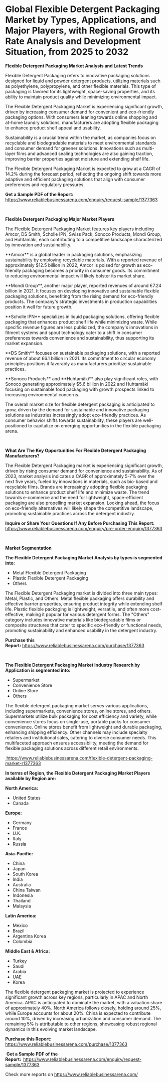 <p><h1>Global Flexible Detergent Packaging Market by Types, Applications, and Major Players, with Regional Growth Rate Analysis and Development Situation, from 2025 to 2032</h1></p><p><strong>Flexible Detergent Packaging Market Analysis and Latest Trends</strong></p>
<p><p>Flexible Detergent Packaging refers to innovative packaging solutions designed for liquid and powder detergent products, utilizing materials such as polyethylene, polypropylene, and other flexible materials. This type of packaging is favored for its lightweight, space-saving properties, and its ability to maintain product quality while minimizing environmental impact.</p><p>The Flexible Detergent Packaging Market is experiencing significant growth, driven by increasing consumer demand for convenient and eco-friendly packaging options. With consumers leaning towards online shopping and at-home laundry solutions, manufacturers are adopting flexible packaging to enhance product shelf appeal and usability. </p><p>Sustainability is a crucial trend within the market, as companies focus on recyclable and biodegradable materials to meet environmental standards and consumer demand for greener solutions. Innovations such as multi-layer films and advanced sealing technologies are also gaining traction, improving barrier properties against moisture and extending shelf life.</p><p>The Flexible Detergent Packaging Market is expected to grow at a CAGR of 14.2% during the forecast period, reflecting the ongoing shift towards more adaptive and efficient packaging solutions that align with consumer preferences and regulatory pressures.</p></p>
<p><strong>Get a Sample PDF of the Report:&nbsp;</strong> <a href="https://www.reliablebusinessarena.com/enquiry/request-sample/1377363?utm_campaign=1835&utm_medium=2&utm_source=Github&utm_content=ia&utm_term=13012025&utm_id=flexible-detergent-packaging">https://www.reliablebusinessarena.com/enquiry/request-sample/1377363</a></p>
<p>&nbsp;</p>
<p><strong>Flexible Detergent Packaging Major Market Players</strong></p>
<p><p>The Flexible Detergent Packaging Market features key players including Amcor, DS Smith, Scholle IPN, Swiss Pack, Sonoco Products, Mondi Group, and Huhtamäki, each contributing to a competitive landscape characterized by innovation and sustainability.</p><p>**Amcor** is a global leader in packaging solutions, emphasizing sustainability by employing recyclable materials. With a reported revenue of approximately $12.5 billion in 2022, Amcor is poised for growth as eco-friendly packaging becomes a priority in consumer goods. Its commitment to reducing environmental impact will likely bolster its market share.</p><p>**Mondi Group**, another major player, reported revenues of around €7.24 billion in 2021. It focuses on developing innovative and sustainable flexible packaging solutions, benefiting from the rising demand for eco-friendly products. The company's strategic investments in production capabilities position it well for future growth.</p><p>**Scholle IPN** specializes in liquid packaging solutions, offering flexible packaging that enhances product shelf life while minimizing waste. While specific revenue figures are less publicized, the company's innovations in fitment systems and spout technology cater to a shift in consumer preferences towards convenience and sustainability, thus supporting its market expansion.</p><p>**DS Smith** focuses on sustainable packaging solutions, with a reported revenue of about £6.1 billion in 2021. Its commitment to circular economy principles positions it favorably as manufacturers prioritize sustainable practices.</p><p>**Sonoco Products** and **Huhtamäki** also play significant roles, with Sonoco generating approximately $5.6 billion in 2022 and Huhtamäki focusing on sustainable food packaging with growth prospects linked to increasing environmental concerns.</p><p>The overall market size for flexible detergent packaging is anticipated to grow, driven by the demand for sustainable and innovative packaging solutions as industries increasingly adopt eco-friendly practices. As consumer behavior shifts towards sustainability, these players are well-positioned to capitalize on emerging opportunities in the flexible packaging arena.</p></p>
<p>&nbsp;</p>
<p><strong>What Are The Key Opportunities For Flexible Detergent Packaging Manufacturers?</strong></p>
<p><p>The Flexible Detergent Packaging market is experiencing significant growth, driven by rising consumer demand for convenience and sustainability. As of 2023, market analysis indicates a CAGR of approximately 5-7% over the next five years, fueled by innovations in materials, such as bio-based and recyclable films. Brands are increasingly adopting flexible packaging solutions to enhance product shelf life and minimize waste. The trend towards e-commerce and the need for lightweight, space-efficient packaging are also propelling market expansion. Looking ahead, the focus on eco-friendly alternatives will likely shape the competitive landscape, promoting sustainable practices across the detergent industry.</p></p>
<p><strong>Inquire or Share Your Questions If Any Before Purchasing This Report:</strong> <a href="https://www.reliablebusinessarena.com/enquiry/pre-order-enquiry/1377363?utm_campaign=1835&utm_medium=2&utm_source=Github&utm_content=ia&utm_term=13012025&utm_id=flexible-detergent-packaging">https://www.reliablebusinessarena.com/enquiry/pre-order-enquiry/1377363</a></p>
<p>&nbsp;</p>
<p><strong>Market Segmentation</strong></p>
<p><strong>The Flexible Detergent Packaging Market Analysis by types is segmented into:</strong></p>
<p><ul><li>Metal Flexible Detergent Packaging</li><li>Plastic Flexible Detergent Packaging</li><li>Others</li></ul></p>
<p><p>The Flexible Detergent Packaging market is divided into three main types: Metal, Plastic, and Others. Metal flexible packaging offers durability and effective barrier properties, ensuring product integrity while extending shelf life. Plastic flexible packaging is lightweight, versatile, and often more cost-effective, making it popular for various detergent forms. The "Others" category includes innovative materials like biodegradable films or composite structures that cater to specific eco-friendly or functional needs, promoting sustainability and enhanced usability in the detergent industry.</p></p>
<p><strong>Purchase this Report:&nbsp;</strong><a href="https://www.reliablebusinessarena.com/purchase/1377363?utm_campaign=1835&utm_medium=2&utm_source=Github&utm_content=ia&utm_term=13012025&utm_id=flexible-detergent-packaging">https://www.reliablebusinessarena.com/purchase/1377363</a></p>
<p>&nbsp;</p>
<p><strong>The Flexible Detergent Packaging Market Industry Research by Application is segmented into:</strong></p>
<p><ul><li>Supermarket</li><li>Convenience Store</li><li>Online Store</li><li>Others</li></ul></p>
<p><p>The flexible detergent packaging market serves various applications, including supermarkets, convenience stores, online stores, and others. Supermarkets utilize bulk packaging for cost efficiency and variety, while convenience stores focus on single-use, portable packs for consumer convenience. Online stores benefit from lightweight and durable packaging, enhancing shipping efficiency. Other channels may include specialty retailers and institutional sales, catering to diverse consumer needs. This multifaceted approach ensures accessibility, meeting the demand for flexible packaging solutions across different retail environments.</p></p>
<p><a href="https://www.reliablebusinessarena.com/flexible-detergent-packaging-market-r1377363?utm_campaign=1835&utm_medium=2&utm_source=Github&utm_content=ia&utm_term=13012025&utm_id=flexible-detergent-packaging">&nbsp;https://www.reliablebusinessarena.com/flexible-detergent-packaging-market-r1377363</a></p>
<p><strong>In terms of Region, the Flexible Detergent Packaging Market Players available by Region are:</strong></p>
<p>
    <p> <strong> North America: </strong>
        <ul>
            <li>United States</li>
            <li>Canada</li>
        </ul>
        </p> 
    <p> <strong> Europe: </strong>
        <ul>
            <li>Germany</li>
            <li>France</li>
            <li>U.K.</li>
            <li>Italy</li>
            <li>Russia</li>
        </ul>
        </p> 
    <p> <strong> Asia-Pacific: </strong>
        <ul>
            <li>China</li>
            <li>Japan</li>
            <li>South Korea</li>
            <li>India</li>
            <li>Australia</li>
            <li>China Taiwan</li>
            <li>Indonesia</li>
            <li>Thailand</li>
            <li>Malaysia</li>
        </ul>
        </p> 
    <p> <strong> Latin America: </strong>
        <ul>
            <li>Mexico</li>
            <li>Brazil</li>
            <li>Argentina Korea</li>
            <li>Colombia</li>
        </ul>
        </p> 
    <p> <strong> Middle East & Africa: </strong>
        <ul>
            <li>Turkey</li>
            <li>Saudi</li>
            <li>Arabia</li>
            <li>UAE</li>
            <li>Korea</li>
        </ul>
    </p>
    </p>
<p><p>The flexible detergent packaging market is projected to experience significant growth across key regions, particularly in APAC and North America. APAC is anticipated to dominate the market, with a valuation share of approximately 40%. North America follows closely, holding around 25%, while Europe accounts for about 20%. China is expected to contribute around 10%, driven by increasing urbanization and consumer demand. The remaining 5% is attributable to other regions, showcasing robust regional dynamics in this evolving market landscape.</p></p>
<p><strong>Purchase this Report: </strong><a href="https://www.reliablebusinessarena.com/purchase/1377363?utm_campaign=1835&utm_medium=2&utm_source=Github&utm_content=ia&utm_term=13012025&utm_id=flexible-detergent-packaging">https://www.reliablebusinessarena.com/purchase/1377363</a></p>
<p>&nbsp;<strong>Get a Sample PDF of the Report:&nbsp;&nbsp;</strong><a href="https://www.reliablebusinessarena.com/enquiry/request-sample/1377363?utm_campaign=1835&utm_medium=2&utm_source=Github&utm_content=ia&utm_term=13012025&utm_id=flexible-detergent-packaging">https://www.reliablebusinessarena.com/enquiry/request-sample/1377363</a></p>
<p><strong></strong></p>
<p>Check more reports on <a href="https://www.reliablebusinessarena.com/?utm_campaign=1835&utm_medium=2&utm_source=Github&utm_content=ia&utm_term=13012025&utm_id=flexible-detergent-packaging">https://www.reliablebusinessarena.com/</a></p>